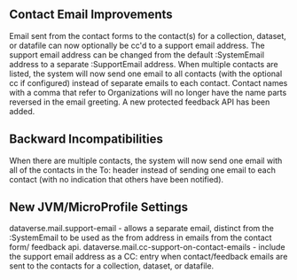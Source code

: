 ## Contact Email Improvements

Email sent from the contact forms to the contact(s) for a collection, dataset, or datafile can now optionally be cc'd to a support email address. The support email address can be changed from the default :SystemEmail address to a separate :SupportEmail address. When multiple contacts are listed, the system will now send one email to all contacts (with the optional cc if configured) instead of separate emails to each contact. Contact names with a comma that refer to Organizations will no longer have the name parts reversed in the email greeting. A new protected feedback API has been added.

## Backward Incompatibilities

When there are multiple contacts, the system will now send one email with all of the contacts in the To: header instead of sending one email to each contact (with no indication that others have been notified).

## New JVM/MicroProfile Settings

dataverse.mail.support-email - allows a separate email, distinct from the :SystemEmail to be used as the from address in emails from the contact form/ feedback api.
dataverse.mail.cc-support-on-contact-emails - include the support email address as a CC: entry when contact/feedback emails are sent to the contacts for a collection, dataset, or datafile.